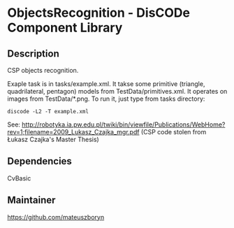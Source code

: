 ObjectsRecognition - DisCODe Component Library
==============================================

Description
-----------

CSP objects recognition.

Exaple task is in tasks/example.xml. 
It takse some primitive (triangle, quadrilateral, pentagon) models from TestData/primitives.xml.
It operates on images from TestData/*.png.
To run it, just type from tasks directory:

    discode -L2 -T example.xml


See: http://robotyka.ia.pw.edu.pl/twiki/bin/viewfile/Publications/WebHome?rev=1;filename=2009_Lukasz_Czajka_mgr.pdf
(CSP code stolen from Łukasz Czajka's Master Thesis)

Dependencies
------------

CvBasic

Maintainer
----------

https://github.com/mateuszboryn
